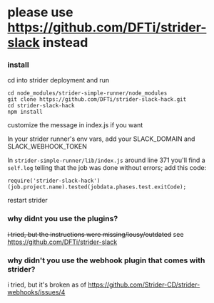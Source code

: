 # please use https://github.com/DFTi/strider-slack instead

### install

cd into strider deployment and run
```
cd node_modules/strider-simple-runner/node_modules
git clone https://github.com/DFTi/strider-slack-hack.git
cd strider-slack-hack
npm install
```

customize the message in index.js if you want

In your strider runner's env vars, add your SLACK_DOMAIN and SLACK_WEBHOOK_TOKEN

In `strider-simple-runner/lib/index.js` around line 371 you'll find a `self.log` telling that the job was done without errors; add this code:

```
require('strider-slack-hack')(job.project.name).tested(jobdata.phases.test.exitCode);
```

restart strider

### why didnt you use the plugins?
~~i tried, but the instructions were missing/lousy/outdated~~ see https://github.com/DFTi/strider-slack

### why didn't you use the webhook plugin that comes with strider?
i tried, but it's broken as of https://github.com/Strider-CD/strider-webhooks/issues/4
